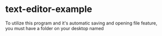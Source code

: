 # text-editor-example

To utilize this program and it's automatic saving and opening file feature, you must have a folder on your desktop named 
